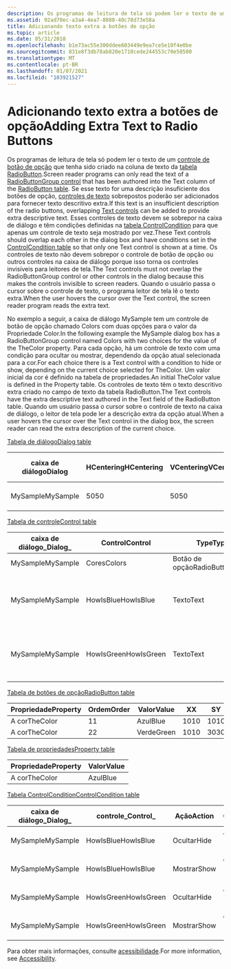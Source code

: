 ```yaml
---
description: Os programas de leitura de tela só podem ler o texto de um controle de botão de opção que tenha sido criado na coluna de texto da tabela RadioButton.
ms.assetid: 92ad70ec-a3a4-4ea7-8888-40c78d73e58a
title: Adicionando texto extra a botões de opção
ms.topic: article
ms.date: 05/31/2018
ms.openlocfilehash: b1e73ac55e300ddee603449e9ea7ce5e10f4e0be
ms.sourcegitcommit: 831e8f3db78ab820e1710cede244553c70e50500
ms.translationtype: MT
ms.contentlocale: pt-BR
ms.lasthandoff: 01/07/2021
ms.locfileid: "103921527"
---
```

# <a name="adding-extra-text-to-radio-buttons"></a><span data-ttu-id="c3015-103">Adicionando texto extra a botões de opção</span><span class="sxs-lookup"><span data-stu-id="c3015-103">Adding Extra Text to Radio Buttons</span></span>

<span data-ttu-id="c3015-104">Os programas de leitura de tela só podem ler o texto de um [controle de botão de opção](radiobuttongroup-control.md) que tenha sido criado na coluna de texto da [tabela RadioButton](radiobutton-table.md).</span><span class="sxs-lookup"><span data-stu-id="c3015-104">Screen reader programs can only read the text of a [RadioButtonGroup control](radiobuttongroup-control.md) that has been authored into the Text column of the [RadioButton table](radiobutton-table.md).</span></span> <span data-ttu-id="c3015-105">Se esse texto for uma descrição insuficiente dos botões de opção, [controles de texto](text-control.md) sobrepostos poderão ser adicionados para fornecer texto descritivo extra.</span><span class="sxs-lookup"><span data-stu-id="c3015-105">If this text is an insufficient description of the radio buttons, overlapping [Text controls](text-control.md) can be added to provide extra descriptive text.</span></span> <span data-ttu-id="c3015-106">Esses controles de texto devem se sobrepor na caixa de diálogo e têm condições definidas na [tabela ControlCondition](controlcondition-table.md) para que apenas um controle de texto seja mostrado por vez.</span><span class="sxs-lookup"><span data-stu-id="c3015-106">These Text controls should overlap each other in the dialog box and have conditions set in the [ControlCondition table](controlcondition-table.md) so that only one Text control is shown at a time.</span></span> <span data-ttu-id="c3015-107">Os controles de texto não devem sobrepor o controle de botão de opção ou outros controles na caixa de diálogo porque isso torna os controles invisíveis para leitores de tela.</span><span class="sxs-lookup"><span data-stu-id="c3015-107">The Text controls must not overlap the RadioButtonGroup control or other controls in the dialog because this makes the controls invisible to screen readers.</span></span> <span data-ttu-id="c3015-108">Quando o usuário passa o cursor sobre o controle de texto, o programa leitor de tela lê o texto extra.</span><span class="sxs-lookup"><span data-stu-id="c3015-108">When the user hovers the cursor over the Text control, the screen reader program reads the extra text.</span></span>

<span data-ttu-id="c3015-109">No exemplo a seguir, a caixa de diálogo MySample tem um controle de botão de opção chamado Colors com duas opções para o valor da Propriedade Color.</span><span class="sxs-lookup"><span data-stu-id="c3015-109">In the following example the MySample dialog box has a RadioButtonGroup control named Colors with two choices for the value of the TheColor property.</span></span> <span data-ttu-id="c3015-110">Para cada opção, há um controle de texto com uma condição para ocultar ou mostrar, dependendo da opção atual selecionada para a cor.</span><span class="sxs-lookup"><span data-stu-id="c3015-110">For each choice there is a Text control with a condition to hide or show, depending on the current choice selected for TheColor.</span></span> <span data-ttu-id="c3015-111">Um valor inicial da cor é definido na tabela de propriedades.</span><span class="sxs-lookup"><span data-stu-id="c3015-111">An initial TheColor value is defined in the Property table.</span></span> <span data-ttu-id="c3015-112">Os controles de texto têm o texto descritivo extra criado no campo de texto da tabela RadioButton.</span><span class="sxs-lookup"><span data-stu-id="c3015-112">The Text controls have the extra descriptive text authored in the Text field of the RadioButton table.</span></span> <span data-ttu-id="c3015-113">Quando um usuário passa o cursor sobre o controle de texto na caixa de diálogo, o leitor de tela pode ler a descrição extra da opção atual.</span><span class="sxs-lookup"><span data-stu-id="c3015-113">When a user hovers the cursor over the Text control in the dialog box, the screen reader can read the extra description of the current choice.</span></span>

[<span data-ttu-id="c3015-114">Tabela de diálogo</span><span class="sxs-lookup"><span data-stu-id="c3015-114">Dialog table</span></span>](dialog-table.md)



| <span data-ttu-id="c3015-115">caixa de diálogo</span><span class="sxs-lookup"><span data-stu-id="c3015-115">Dialog</span></span>   | <span data-ttu-id="c3015-116">HCentering</span><span class="sxs-lookup"><span data-stu-id="c3015-116">HCentering</span></span> | <span data-ttu-id="c3015-117">VCentering</span><span class="sxs-lookup"><span data-stu-id="c3015-117">VCentering</span></span> | <span data-ttu-id="c3015-118">Largura</span><span class="sxs-lookup"><span data-stu-id="c3015-118">Width</span></span> | <span data-ttu-id="c3015-119">Altura</span><span class="sxs-lookup"><span data-stu-id="c3015-119">Height</span></span> | <span data-ttu-id="c3015-120">Atributos</span><span class="sxs-lookup"><span data-stu-id="c3015-120">Attributes</span></span> | <span data-ttu-id="c3015-121">Título</span><span class="sxs-lookup"><span data-stu-id="c3015-121">Title</span></span>                    | <span data-ttu-id="c3015-122">Controlar \_ primeiro</span><span class="sxs-lookup"><span data-stu-id="c3015-122">Control\_First</span></span> | <span data-ttu-id="c3015-123">Padrão de controle \_</span><span class="sxs-lookup"><span data-stu-id="c3015-123">Control\_Default</span></span> | <span data-ttu-id="c3015-124">\_Cancelar controle</span><span class="sxs-lookup"><span data-stu-id="c3015-124">Control\_Cancel</span></span> |
|----------|------------|------------|-------|--------|------------|--------------------------|----------------|------------------|-----------------|
| <span data-ttu-id="c3015-125">MySample</span><span class="sxs-lookup"><span data-stu-id="c3015-125">MySample</span></span> | <span data-ttu-id="c3015-126">50</span><span class="sxs-lookup"><span data-stu-id="c3015-126">50</span></span>         | <span data-ttu-id="c3015-127">50</span><span class="sxs-lookup"><span data-stu-id="c3015-127">50</span></span>         | <span data-ttu-id="c3015-128">200</span><span class="sxs-lookup"><span data-stu-id="c3015-128">200</span></span>   | <span data-ttu-id="c3015-129">180</span><span class="sxs-lookup"><span data-stu-id="c3015-129">180</span></span>    | <span data-ttu-id="c3015-130">3</span><span class="sxs-lookup"><span data-stu-id="c3015-130">3</span></span>          | <span data-ttu-id="c3015-131">Botões de opção acessíveis</span><span class="sxs-lookup"><span data-stu-id="c3015-131">Accessible radio buttons</span></span> | <span data-ttu-id="c3015-132">Cores</span><span class="sxs-lookup"><span data-stu-id="c3015-132">Colors</span></span>         | <span data-ttu-id="c3015-133">Avançar</span><span class="sxs-lookup"><span data-stu-id="c3015-133">Next</span></span>             |                 |



 

[<span data-ttu-id="c3015-134">Tabela de controle</span><span class="sxs-lookup"><span data-stu-id="c3015-134">Control table</span></span>](control-table.md)



| <span data-ttu-id="c3015-135">caixa de diálogo\_</span><span class="sxs-lookup"><span data-stu-id="c3015-135">Dialog\_</span></span> | <span data-ttu-id="c3015-136">Control</span><span class="sxs-lookup"><span data-stu-id="c3015-136">Control</span></span>    | <span data-ttu-id="c3015-137">Type</span><span class="sxs-lookup"><span data-stu-id="c3015-137">Type</span></span>             | <span data-ttu-id="c3015-138">X</span><span class="sxs-lookup"><span data-stu-id="c3015-138">X</span></span>   | <span data-ttu-id="c3015-139">S</span><span class="sxs-lookup"><span data-stu-id="c3015-139">Y</span></span>   | <span data-ttu-id="c3015-140">Largura</span><span class="sxs-lookup"><span data-stu-id="c3015-140">Width</span></span> | <span data-ttu-id="c3015-141">Altura</span><span class="sxs-lookup"><span data-stu-id="c3015-141">Height</span></span> | <span data-ttu-id="c3015-142">Atributos</span><span class="sxs-lookup"><span data-stu-id="c3015-142">Attributes</span></span> | <span data-ttu-id="c3015-143">Propriedade</span><span class="sxs-lookup"><span data-stu-id="c3015-143">Property</span></span> | <span data-ttu-id="c3015-144">Texto</span><span class="sxs-lookup"><span data-stu-id="c3015-144">Text</span></span>                               | <span data-ttu-id="c3015-145">\_Próximo controle</span><span class="sxs-lookup"><span data-stu-id="c3015-145">Control\_Next</span></span> | <span data-ttu-id="c3015-146">Ajuda</span><span class="sxs-lookup"><span data-stu-id="c3015-146">Help</span></span> |
|----------|------------|------------------|-----|-----|-------|--------|------------|----------|------------------------------------|---------------|------|
| <span data-ttu-id="c3015-147">MySample</span><span class="sxs-lookup"><span data-stu-id="c3015-147">MySample</span></span> | <span data-ttu-id="c3015-148">Cores</span><span class="sxs-lookup"><span data-stu-id="c3015-148">Colors</span></span>     | <span data-ttu-id="c3015-149">Botão de opção</span><span class="sxs-lookup"><span data-stu-id="c3015-149">RadioButtonGroup</span></span> | <span data-ttu-id="c3015-150">2</span><span class="sxs-lookup"><span data-stu-id="c3015-150">2</span></span>   | <span data-ttu-id="c3015-151">20</span><span class="sxs-lookup"><span data-stu-id="c3015-151">20</span></span>  | <span data-ttu-id="c3015-152">100</span><span class="sxs-lookup"><span data-stu-id="c3015-152">100</span></span>   | <span data-ttu-id="c3015-153">50</span><span class="sxs-lookup"><span data-stu-id="c3015-153">50</span></span>     | <span data-ttu-id="c3015-154">3</span><span class="sxs-lookup"><span data-stu-id="c3015-154">3</span></span>          | <span data-ttu-id="c3015-155">A cor</span><span class="sxs-lookup"><span data-stu-id="c3015-155">TheColor</span></span> |                                    | <span data-ttu-id="c3015-156">Avançar</span><span class="sxs-lookup"><span data-stu-id="c3015-156">Next</span></span>          |      |
| <span data-ttu-id="c3015-157">MySample</span><span class="sxs-lookup"><span data-stu-id="c3015-157">MySample</span></span> | <span data-ttu-id="c3015-158">HowIsBlue</span><span class="sxs-lookup"><span data-stu-id="c3015-158">HowIsBlue</span></span>  | <span data-ttu-id="c3015-159">Texto</span><span class="sxs-lookup"><span data-stu-id="c3015-159">Text</span></span>             | <span data-ttu-id="c3015-160">20</span><span class="sxs-lookup"><span data-stu-id="c3015-160">20</span></span>  | <span data-ttu-id="c3015-161">80</span><span class="sxs-lookup"><span data-stu-id="c3015-161">80</span></span>  | <span data-ttu-id="c3015-162">150</span><span class="sxs-lookup"><span data-stu-id="c3015-162">150</span></span>   | <span data-ttu-id="c3015-163">15</span><span class="sxs-lookup"><span data-stu-id="c3015-163">15</span></span>     | <span data-ttu-id="c3015-164">2</span><span class="sxs-lookup"><span data-stu-id="c3015-164">2</span></span>          |          | <span data-ttu-id="c3015-165">É como o céu em um dia claro.</span><span class="sxs-lookup"><span data-stu-id="c3015-165">It is like the sky on a clear day.</span></span> |               |      |
| <span data-ttu-id="c3015-166">MySample</span><span class="sxs-lookup"><span data-stu-id="c3015-166">MySample</span></span> | <span data-ttu-id="c3015-167">HowIsGreen</span><span class="sxs-lookup"><span data-stu-id="c3015-167">HowIsGreen</span></span> | <span data-ttu-id="c3015-168">Texto</span><span class="sxs-lookup"><span data-stu-id="c3015-168">Text</span></span>             | <span data-ttu-id="c3015-169">20</span><span class="sxs-lookup"><span data-stu-id="c3015-169">20</span></span>  | <span data-ttu-id="c3015-170">80</span><span class="sxs-lookup"><span data-stu-id="c3015-170">80</span></span>  | <span data-ttu-id="c3015-171">150</span><span class="sxs-lookup"><span data-stu-id="c3015-171">150</span></span>   | <span data-ttu-id="c3015-172">15</span><span class="sxs-lookup"><span data-stu-id="c3015-172">15</span></span>     | <span data-ttu-id="c3015-173">2</span><span class="sxs-lookup"><span data-stu-id="c3015-173">2</span></span>          |          | <span data-ttu-id="c3015-174">É como a grama na primavera.</span><span class="sxs-lookup"><span data-stu-id="c3015-174">It is like grass in the spring.</span></span>    |               |      |



 

[<span data-ttu-id="c3015-175">Tabela de botões de opção</span><span class="sxs-lookup"><span data-stu-id="c3015-175">RadioButton table</span></span>](radiobutton-table.md)



| <span data-ttu-id="c3015-176">Propriedade</span><span class="sxs-lookup"><span data-stu-id="c3015-176">Property</span></span> | <span data-ttu-id="c3015-177">Ordem</span><span class="sxs-lookup"><span data-stu-id="c3015-177">Order</span></span> | <span data-ttu-id="c3015-178">Valor</span><span class="sxs-lookup"><span data-stu-id="c3015-178">Value</span></span> | <span data-ttu-id="c3015-179">X</span><span class="sxs-lookup"><span data-stu-id="c3015-179">X</span></span>   | <span data-ttu-id="c3015-180">S</span><span class="sxs-lookup"><span data-stu-id="c3015-180">Y</span></span>   | <span data-ttu-id="c3015-181">Largura</span><span class="sxs-lookup"><span data-stu-id="c3015-181">Width</span></span> | <span data-ttu-id="c3015-182">Altura</span><span class="sxs-lookup"><span data-stu-id="c3015-182">Height</span></span> | <span data-ttu-id="c3015-183">Texto</span><span class="sxs-lookup"><span data-stu-id="c3015-183">Text</span></span>   | <span data-ttu-id="c3015-184">Ajuda</span><span class="sxs-lookup"><span data-stu-id="c3015-184">Help</span></span> |
|----------|-------|-------|-----|-----|-------|--------|--------|------|
| <span data-ttu-id="c3015-185">A cor</span><span class="sxs-lookup"><span data-stu-id="c3015-185">TheColor</span></span> | <span data-ttu-id="c3015-186">1</span><span class="sxs-lookup"><span data-stu-id="c3015-186">1</span></span>     | <span data-ttu-id="c3015-187">Azul</span><span class="sxs-lookup"><span data-stu-id="c3015-187">Blue</span></span>  | <span data-ttu-id="c3015-188">10</span><span class="sxs-lookup"><span data-stu-id="c3015-188">10</span></span>  | <span data-ttu-id="c3015-189">10</span><span class="sxs-lookup"><span data-stu-id="c3015-189">10</span></span>  | <span data-ttu-id="c3015-190">80</span><span class="sxs-lookup"><span data-stu-id="c3015-190">80</span></span>    | <span data-ttu-id="c3015-191">15</span><span class="sxs-lookup"><span data-stu-id="c3015-191">15</span></span>     | <span data-ttu-id="c3015-192">Azul &</span><span class="sxs-lookup"><span data-stu-id="c3015-192">&Blue</span></span>  |      |
| <span data-ttu-id="c3015-193">A cor</span><span class="sxs-lookup"><span data-stu-id="c3015-193">TheColor</span></span> | <span data-ttu-id="c3015-194">2</span><span class="sxs-lookup"><span data-stu-id="c3015-194">2</span></span>     | <span data-ttu-id="c3015-195">Verde</span><span class="sxs-lookup"><span data-stu-id="c3015-195">Green</span></span> | <span data-ttu-id="c3015-196">10</span><span class="sxs-lookup"><span data-stu-id="c3015-196">10</span></span>  | <span data-ttu-id="c3015-197">30</span><span class="sxs-lookup"><span data-stu-id="c3015-197">30</span></span>  | <span data-ttu-id="c3015-198">80</span><span class="sxs-lookup"><span data-stu-id="c3015-198">80</span></span>    | <span data-ttu-id="c3015-199">15</span><span class="sxs-lookup"><span data-stu-id="c3015-199">15</span></span>     | <span data-ttu-id="c3015-200">&verde</span><span class="sxs-lookup"><span data-stu-id="c3015-200">&Green</span></span> |      |



 

[<span data-ttu-id="c3015-201">Tabela de propriedades</span><span class="sxs-lookup"><span data-stu-id="c3015-201">Property table</span></span>](property-table.md)



| <span data-ttu-id="c3015-202">Propriedade</span><span class="sxs-lookup"><span data-stu-id="c3015-202">Property</span></span> | <span data-ttu-id="c3015-203">Valor</span><span class="sxs-lookup"><span data-stu-id="c3015-203">Value</span></span> |
|----------|-------|
| <span data-ttu-id="c3015-204">A cor</span><span class="sxs-lookup"><span data-stu-id="c3015-204">TheColor</span></span> | <span data-ttu-id="c3015-205">Azul</span><span class="sxs-lookup"><span data-stu-id="c3015-205">Blue</span></span>  |



 

[<span data-ttu-id="c3015-206">Tabela ControlCondition</span><span class="sxs-lookup"><span data-stu-id="c3015-206">ControlCondition table</span></span>](controlcondition-table.md)



| <span data-ttu-id="c3015-207">caixa de diálogo\_</span><span class="sxs-lookup"><span data-stu-id="c3015-207">Dialog\_</span></span> | <span data-ttu-id="c3015-208">controle\_</span><span class="sxs-lookup"><span data-stu-id="c3015-208">Control\_</span></span>  | <span data-ttu-id="c3015-209">Ação</span><span class="sxs-lookup"><span data-stu-id="c3015-209">Action</span></span> | <span data-ttu-id="c3015-210">Condição</span><span class="sxs-lookup"><span data-stu-id="c3015-210">Condition</span></span>                 |
|----------|------------|--------|---------------------------|
| <span data-ttu-id="c3015-211">MySample</span><span class="sxs-lookup"><span data-stu-id="c3015-211">MySample</span></span> | <span data-ttu-id="c3015-212">HowIsBlue</span><span class="sxs-lookup"><span data-stu-id="c3015-212">HowIsBlue</span></span>  | <span data-ttu-id="c3015-213">Ocultar</span><span class="sxs-lookup"><span data-stu-id="c3015-213">Hide</span></span>   | <span data-ttu-id="c3015-214">A cor <>  "azul"</span><span class="sxs-lookup"><span data-stu-id="c3015-214">TheColor <> "Blue"</span></span>  |
| <span data-ttu-id="c3015-215">MySample</span><span class="sxs-lookup"><span data-stu-id="c3015-215">MySample</span></span> | <span data-ttu-id="c3015-216">HowIsBlue</span><span class="sxs-lookup"><span data-stu-id="c3015-216">HowIsBlue</span></span>  | <span data-ttu-id="c3015-217">Mostrar</span><span class="sxs-lookup"><span data-stu-id="c3015-217">Show</span></span>   | <span data-ttu-id="c3015-218">Cor = "azul"</span><span class="sxs-lookup"><span data-stu-id="c3015-218">TheColor = "Blue"</span></span>         |
| <span data-ttu-id="c3015-219">MySample</span><span class="sxs-lookup"><span data-stu-id="c3015-219">MySample</span></span> | <span data-ttu-id="c3015-220">HowIsGreen</span><span class="sxs-lookup"><span data-stu-id="c3015-220">HowIsGreen</span></span> | <span data-ttu-id="c3015-221">Ocultar</span><span class="sxs-lookup"><span data-stu-id="c3015-221">Hide</span></span>   | <span data-ttu-id="c3015-222">A cor <>  "verde"</span><span class="sxs-lookup"><span data-stu-id="c3015-222">TheColor <> "Green"</span></span> |
| <span data-ttu-id="c3015-223">MySample</span><span class="sxs-lookup"><span data-stu-id="c3015-223">MySample</span></span> | <span data-ttu-id="c3015-224">HowIsGreen</span><span class="sxs-lookup"><span data-stu-id="c3015-224">HowIsGreen</span></span> | <span data-ttu-id="c3015-225">Mostrar</span><span class="sxs-lookup"><span data-stu-id="c3015-225">Show</span></span>   | <span data-ttu-id="c3015-226">Cor = "verde"</span><span class="sxs-lookup"><span data-stu-id="c3015-226">TheColor = "Green"</span></span>        |



 

<span data-ttu-id="c3015-227">Para obter mais informações, consulte [acessibilidade](accessibility.md).</span><span class="sxs-lookup"><span data-stu-id="c3015-227">For more information, see [Accessibility](accessibility.md).</span></span>

 

 



